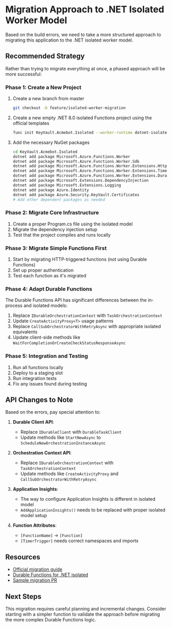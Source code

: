 # Migration Approach to .NET Isolated Worker Model

Based on the build errors, we need to take a more structured approach to migrating this application to the .NET isolated worker model.

## Recommended Strategy

Rather than trying to migrate everything at once, a phased approach will be more successful:

### Phase 1: Create a New Project

1. Create a new branch from master
   ```bash
   git checkout -b feature/isolated-worker-migration
   ```

2. Create a new empty .NET 8.0 isolated Functions project using the official templates
   ```bash
   func init KeyVault.Acmebot.Isolated --worker-runtime dotnet-isolated --target-framework net8.0
   ```

3. Add the necessary NuGet packages
   ```bash
   cd KeyVault.Acmebot.Isolated
   dotnet add package Microsoft.Azure.Functions.Worker
   dotnet add package Microsoft.Azure.Functions.Worker.Sdk
   dotnet add package Microsoft.Azure.Functions.Worker.Extensions.Http
   dotnet add package Microsoft.Azure.Functions.Worker.Extensions.Timer
   dotnet add package Microsoft.Azure.Functions.Worker.Extensions.DurableTask
   dotnet add package Microsoft.Extensions.DependencyInjection
   dotnet add package Microsoft.Extensions.Logging
   dotnet add package Azure.Identity
   dotnet add package Azure.Security.KeyVault.Certificates
   # Add other dependent packages as needed
   ```

### Phase 2: Migrate Core Infrastructure

1. Create a proper Program.cs file using the isolated model
2. Migrate the dependency injection setup
3. Test that the project compiles and runs locally

### Phase 3: Migrate Simple Functions First

1. Start by migrating HTTP-triggered functions (not using Durable Functions)
2. Set up proper authentication
3. Test each function as it's migrated

### Phase 4: Adapt Durable Functions

The Durable Functions API has significant differences between the in-process and isolated models:

1. Replace `IDurableOrchestrationContext` with `TaskOrchestrationContext`
2. Update `CreateActivityProxy<T>` usage patterns 
3. Replace `CallSubOrchestratorWithRetryAsync` with appropriate isolated equivalents
4. Update client-side methods like `WaitForCompletionOrCreateCheckStatusResponseAsync`

### Phase 5: Integration and Testing

1. Run all functions locally
2. Deploy to a staging slot
3. Run integration tests
4. Fix any issues found during testing

## API Changes to Note

Based on the errors, pay special attention to:

1. **Durable Client API**:
   - Replace `IDurableClient` with `DurableTaskClient`
   - Update methods like `StartNewAsync` to `ScheduleNewOrchestrationInstanceAsync`

2. **Orchestration Context API**:
   - Replace `IDurableOrchestrationContext` with `TaskOrchestrationContext`
   - Update methods like `CreateActivityProxy` and `CallSubOrchestratorWithRetryAsync`

3. **Application Insights**:
   - The way to configure Application Insights is different in isolated model
   - `AddApplicationInsights()` needs to be replaced with proper isolated model setup

4. **Function Attributes**:
   - `[FunctionName]` -> `[Function]`
   - `[TimerTrigger]` needs correct namespaces and imports

## Resources

- [Official migration guide](https://learn.microsoft.com/en-us/azure/azure-functions/migrate-dotnet-to-isolated-model)
- [Durable Functions for .NET isolated](https://learn.microsoft.com/en-us/azure/azure-functions/durable/durable-functions-dotnet-isolated-overview)
- [Sample migration PR](https://github.com/Azure/azure-functions-dotnet-worker/discussions/1539)

## Next Steps

This migration requires careful planning and incremental changes. Consider starting with a simpler function to validate the approach before migrating the more complex Durable Functions logic.
